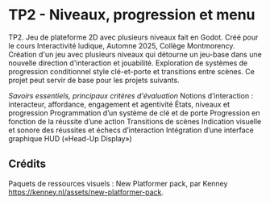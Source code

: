 # TP2 -  Niveaux, progression et menu

TP2. Jeu de plateforme 2D avec plusieurs niveaux fait en Godot. Créé pour le cours Interactivité ludique, Automne 2025, Collège Montmorency.
Création d'un jeu avec plusieurs niveaux qui détourne un jeu-base dans une nouvelle direction d'interaction et jouabilité. Exploration de systèmes de progression conditionnel style clé-et-porte et transitions entre scènes. Ce projet peut servir de base pour les projets suivants.

*Savoirs essentiels, principaux critères d'évaluation*
Notions d’interaction : interacteur, affordance, engagement et agentivité
États, niveaux et progression
Programmation d’un système de clé et de porte
Progression en fonction de la réussite d’une action
Transitions de scènes
Indication visuelle et sonore des réussites et échecs d’interaction
Intégration d’une interface graphique HUD («Head-Up Display»)

## Crédits

Paquets de ressources visuels : New Platformer pack, par Kenney <https://kenney.nl/assets/new-platformer-pack>.
